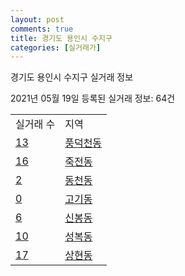 ```yaml
---
layout: post
comments: true
title: 경기도 용인시 수지구
categories: [실거래가]
---
```


경기도 용인시 수지구 실거래 정보

2021년 05월 19일 등록된 실거래 정보: 64건


<table>
  <tr>
    <td>실거래 수</td>
    <td>지역</td>
  </tr>

  
  <tr>
    <td><a href="4146510100.html">13</a></td>
    <td><a href="4146510100.html">풍덕천동</a></td>
  </tr>
    

  <tr>
    <td><a href="4146510200.html">16</a></td>
    <td><a href="4146510200.html">죽전동</a></td>
  </tr>
    

  <tr>
    <td><a href="4146510300.html">2</a></td>
    <td><a href="4146510300.html">동천동</a></td>
  </tr>
    

  <tr>
    <td><a href="4146510400.html">0</a></td>
    <td><a href="4146510400.html">고기동</a></td>
  </tr>
    

  <tr>
    <td><a href="4146510500.html">6</a></td>
    <td><a href="4146510500.html">신봉동</a></td>
  </tr>
    

  <tr>
    <td><a href="4146510600.html">10</a></td>
    <td><a href="4146510600.html">성복동</a></td>
  </tr>
    

  <tr>
    <td><a href="4146510700.html">17</a></td>
    <td><a href="4146510700.html">상현동</a></td>
  </tr>
    


</table>
    